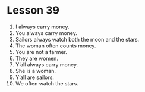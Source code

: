 # Lesson 39

1. I always carry money.
2. You always carry money.
3. Sailors always watch both the moon and the stars.
4. The woman often counts money.
5. You are not a farmer.
6. They are women.
7. Y’all always carry money.
8. She is a woman.
9. Y’all are sailors.
10. We often watch the stars.
